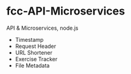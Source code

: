 # fcc-API-Microservices
API & Microservices, node.js

* Timestamp
* Request Header
* URL Shortener
* Exercise Tracker
* File Metadata
